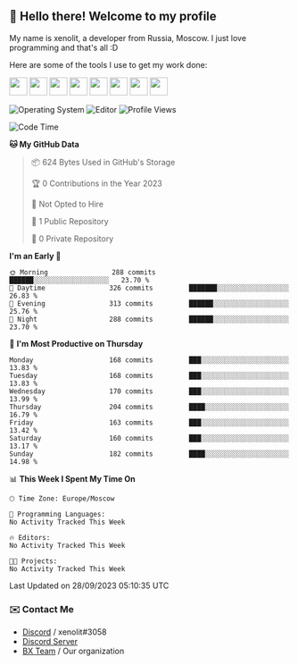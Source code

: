 ## :wave: Hello there! Welcome to my profile

My name is xenolit, a developer from Russia, Moscow. I just love programming and that's all :D

Here are some of the tools I use to get my work done:

<kbd><img height="32" src="https://img.icons8.com/color/2x/jetbrains.png"></kbd>
<kbd><img height="32" src="https://img.icons8.com/color/2x/pycharm.png"></kbd>
<kbd><img height="32" src="https://img.icons8.com/color/2x/intellij-idea.png"></kbd>
<kbd><img height="32" src="https://img.icons8.com/color/2x/visual-studio.png"></kbd>
<kbd><img height="32" src="https://img.icons8.com/color/2x/git.png"></kbd>
<kbd><img height="32" src="https://img.icons8.com/fluent/2x/console.png"></kbd>
<a href="?#gh-light-mode-only"><kbd><img height="32" src="https://img.icons8.com/metro/2x/mysql.png"></kbd></a>
<a href="?#gh-dark-mode-only"><kbd><img height="32" src="https://img.icons8.com/FFFFFF/metro/2x/mysql.png"></kbd></a>

![Operating System](https://img.shields.io/badge/OS-Mac%20OS%20-informational?style=for-the-badge&logo=MacOS&logoColor=white&color=007ec6)
![Editor](https://img.shields.io/badge/Editor-JetBrains%20IDEs-informational?style=for-the-badge&logo=JetBrains&logoColor=white&color=007ec6)
![Profile Views](https://komarev.com/ghpvc/?username=Xenolit&color=blue&style=for-the-badge)

<!--START_SECTION:waka-->
![Code Time](http://img.shields.io/badge/Code%20Time-3%20hrs%2017%20mins-blue)

**🐱 My GitHub Data** 

> 📦 624 Bytes Used in GitHub's Storage 
 > 
> 🏆 0 Contributions in the Year 2023
 > 
> 🚫 Not Opted to Hire
 > 
> 📜 1 Public Repository 
 > 
> 🔑 0 Private Repository 
 > 
**I'm an Early 🐤** 

```text
🌞 Morning                288 commits         ██████░░░░░░░░░░░░░░░░░░░   23.70 % 
🌆 Daytime                326 commits         ███████░░░░░░░░░░░░░░░░░░   26.83 % 
🌃 Evening                313 commits         ██████░░░░░░░░░░░░░░░░░░░   25.76 % 
🌙 Night                  288 commits         ██████░░░░░░░░░░░░░░░░░░░   23.70 % 
```
📅 **I'm Most Productive on Thursday** 

```text
Monday                   168 commits         ███░░░░░░░░░░░░░░░░░░░░░░   13.83 % 
Tuesday                  168 commits         ███░░░░░░░░░░░░░░░░░░░░░░   13.83 % 
Wednesday                170 commits         ███░░░░░░░░░░░░░░░░░░░░░░   13.99 % 
Thursday                 204 commits         ████░░░░░░░░░░░░░░░░░░░░░   16.79 % 
Friday                   163 commits         ███░░░░░░░░░░░░░░░░░░░░░░   13.42 % 
Saturday                 160 commits         ███░░░░░░░░░░░░░░░░░░░░░░   13.17 % 
Sunday                   182 commits         ████░░░░░░░░░░░░░░░░░░░░░   14.98 % 
```


📊 **This Week I Spent My Time On** 

```text
🕑︎ Time Zone: Europe/Moscow

💬 Programming Languages: 
No Activity Tracked This Week

🔥 Editors: 
No Activity Tracked This Week

🐱‍💻 Projects: 
No Activity Tracked This Week
```


 Last Updated on 28/09/2023 05:10:35 UTC
<!--END_SECTION:waka-->

### ✉️ Contact Me

- [Discord](https://discord.com/users/599601404746792976) / xenolit#3058
- [Discord Server](https://discord.gg/p7cxhw7E2M)
- [BX Team](https://github.com/BX-Team) / Our organization

